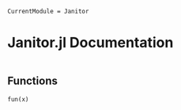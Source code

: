 ```@meta
CurrentModule = Janitor
```

# Janitor.jl Documentation

```@index
```

## Functions

```@docs
fun(x)
```